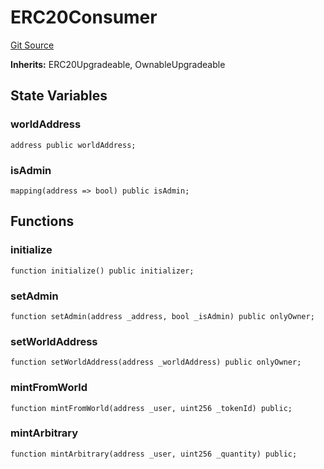 # ERC20Consumer
[Git Source](https://github.com-treasure/TreasureProject/spellcaster-facets/blob/e61aea147da628641c6f090a95c62cf081f729f5/src/mocks/ERC20Consumer.sol)

**Inherits:**
ERC20Upgradeable, OwnableUpgradeable


## State Variables
### worldAddress

```solidity
address public worldAddress;
```


### isAdmin

```solidity
mapping(address => bool) public isAdmin;
```


## Functions
### initialize


```solidity
function initialize() public initializer;
```

### setAdmin


```solidity
function setAdmin(address _address, bool _isAdmin) public onlyOwner;
```

### setWorldAddress


```solidity
function setWorldAddress(address _worldAddress) public onlyOwner;
```

### mintFromWorld


```solidity
function mintFromWorld(address _user, uint256 _tokenId) public;
```

### mintArbitrary


```solidity
function mintArbitrary(address _user, uint256 _quantity) public;
```

